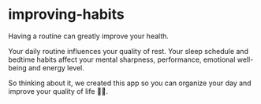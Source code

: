 # improving-habits

Having a routine can greatly improve your health.

Your daily routine influences your quality of rest. 
Your sleep schedule and bedtime habits affect your mental sharpness, performance, emotional well-being and energy 
level.

So thinking about it, we created this app so you can organize your day and improve your quality of life :notebook_with_decorative_cover::rainbow:.
